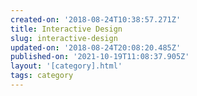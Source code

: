 ```yaml
---
created-on: '2018-08-24T10:38:57.271Z'
title: Interactive Design
slug: interactive-design
updated-on: '2018-08-24T20:08:20.485Z'
published-on: '2021-10-19T11:08:37.905Z'
layout: '[category].html'
tags: category
---
```



